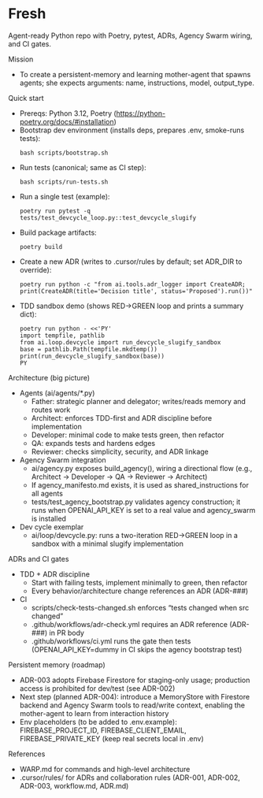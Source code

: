 # Fresh

Agent-ready Python repo with Poetry, pytest, ADRs, Agency Swarm wiring, and CI gates.

Mission
- To create a persistent-memory and learning mother-agent that spawns agents; she expects arguments: name, instructions, model, output_type.

Quick start
- Prereqs: Python 3.12, Poetry (https://python-poetry.org/docs/#installation)
- Bootstrap dev environment (installs deps, prepares .env, smoke-runs tests):
  ```
  bash scripts/bootstrap.sh
  ```
- Run tests (canonical; same as CI step):
  ```
  bash scripts/run-tests.sh
  ```
- Run a single test (example):
  ```
  poetry run pytest -q tests/test_devcycle_loop.py::test_devcycle_slugify
  ```
- Build package artifacts:
  ```
  poetry build
  ```
- Create a new ADR (writes to .cursor/rules by default; set ADR_DIR to override):
  ```
  poetry run python -c "from ai.tools.adr_logger import CreateADR; print(CreateADR(title='Decision title', status='Proposed').run())"
  ```
- TDD sandbox demo (shows RED→GREEN loop and prints a summary dict):
  ```
  poetry run python - <<'PY'
  import tempfile, pathlib
  from ai.loop.devcycle import run_devcycle_slugify_sandbox
  base = pathlib.Path(tempfile.mkdtemp())
  print(run_devcycle_slugify_sandbox(base))
  PY
  ```

Architecture (big picture)
- Agents (ai/agents/*.py)
  - Father: strategic planner and delegator; writes/reads memory and routes work
  - Architect: enforces TDD-first and ADR discipline before implementation
  - Developer: minimal code to make tests green, then refactor
  - QA: expands tests and hardens edges
  - Reviewer: checks simplicity, security, and ADR linkage
- Agency Swarm integration
  - ai/agency.py exposes build_agency(), wiring a directional flow (e.g., Architect → Developer → QA → Reviewer → Architect)
  - If agency_manifesto.md exists, it is used as shared_instructions for all agents
  - tests/test_agency_bootstrap.py validates agency construction; it runs when OPENAI_API_KEY is set to a real value and agency_swarm is installed
- Dev cycle exemplar
  - ai/loop/devcycle.py: runs a two-iteration RED→GREEN loop in a sandbox with a minimal slugify implementation

ADRs and CI gates
- TDD + ADR discipline
  - Start with failing tests, implement minimally to green, then refactor
  - Every behavior/architecture change references an ADR (ADR-###)
- CI
  - scripts/check-tests-changed.sh enforces “tests changed when src changed”
  - .github/workflows/adr-check.yml requires an ADR reference (ADR-###) in PR body
  - .github/workflows/ci.yml runs the gate then tests (OPENAI_API_KEY=dummy in CI skips the agency bootstrap test)

Persistent memory (roadmap)
- ADR-003 adopts Firebase Firestore for staging-only usage; production access is prohibited for dev/test (see ADR-002)
- Next step (planned ADR-004): introduce a MemoryStore with Firestore backend and Agency Swarm tools to read/write context, enabling the mother-agent to learn from interaction history
- Env placeholders (to be added to .env.example): FIREBASE_PROJECT_ID, FIREBASE_CLIENT_EMAIL, FIREBASE_PRIVATE_KEY (keep real secrets local in .env)

References
- WARP.md for commands and high-level architecture
- .cursor/rules/ for ADRs and collaboration rules (ADR-001, ADR-002, ADR-003, workflow.md, ADR.md)

